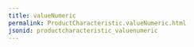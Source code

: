 ```yaml
---
title: valueNumeric
permalink: ProductCharacteristic.valueNumeric.html
jsonid: productcharacteristic_valuenumeric
---
```

